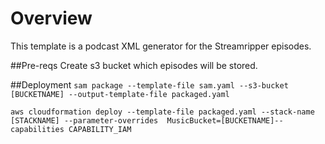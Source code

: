 # Overview
This template is a podcast XML generator for the Streamripper episodes.

##Pre-reqs
Create s3 bucket which episodes will be stored.

##Deployment
`sam package --template-file sam.yaml --s3-bucket [BUCKETNAME] --output-template-file packaged.yaml`

`aws cloudformation deploy --template-file packaged.yaml --stack-name [STACKNAME] --parameter-overrides  MusicBucket=[BUCKETNAME]--capabilities CAPABILITY_IAM`


